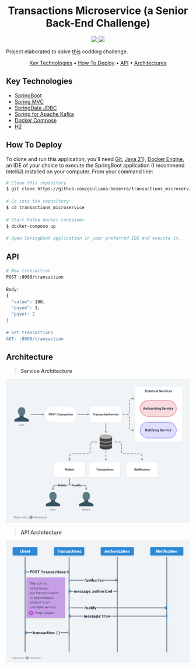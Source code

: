 <h1 align="center">Transactions Microservice (a Senior Back-End Challenge)</h1>
<p align="center">
  <a href="https://www.linkedin.com/in/thiago-salgado-3a1174200/">
    <img src="https://img.shields.io/badge/LinkedIn-blue" />
  </a>
  
  <a href="https://medium.com/@salgadoth">
    <img src="https://img.shields.io/badge/medium-black" />
  </a>
</p>


Project elaborated to solve <a href="https://github.com/PicPay/picpay-desafio-backend?tab=readme-ov-file">this</a> codding challenge.

<p align="center">
  <a href="#key-technologies">Key Technologies</a> •
  <a href="#how-to-deploy">How To Deploy</a> •
  <a href="#api">API</a> •
  <a href="#architecture">Architectures</a> 
</p>

## Key Technologies

* <a href="https://docs.spring.io/spring-boot/docs/current/reference/htmlsingle/">SpringBoot</a>
* <a href="https://docs.spring.io/spring-framework/reference/web/webmvc.htm">Spring MVC</a>
* <a href="https://docs.spring.io/spring-data/jdbc/docs/2.4.18/reference/html/">SpringData JDBC</a>
* <a href="https://spring.io/projects/spring-kafka">Spring for Apache Kafka</a>
* <a href="https://docs.docker.com/compose/">Docker Compose</a>
* <a href="https://www.h2database.com/html/tutorial.html">H2</a>

## How To Deploy

To clone and run this application, you'll need [Git](https://git-scm.com), [Java 21](https://www.oracle.com/au/java/technologies/downloads/)), [Docker Engine](https://docs.docker.com/engine/install/), an IDE of your choice to execute the SpringBoot application (I recommend IntelliJ) installed on your computer. From your command line:

```bash
# Clone this repository
$ git clone https://github.com/giuliana-bezerra/transactions_microservice.git

# Go into the repository
$ cd transactions_microservice

# Start Kafka docker container
$ docker-compose up

# Open SpringBoot application in your preferred IDE and execute it.
```

## API
```bash
# New transaction
POST :8080/transaction

Body:
{
  "value": 100,
  "payee": 1,
  "payer: 2
}

# Get transactions
GET: :8080/transaction
```

## Architecture
> **Service Architecture**
<img src="https://github.com/salgadoth/transactions_microservice/blob/master/.github/Service%20Architecture.png" />

> **API Architecture**
<img src="https://github.com/salgadoth/transactions_microservice/blob/master/.github/API%20Architecture.png" />
